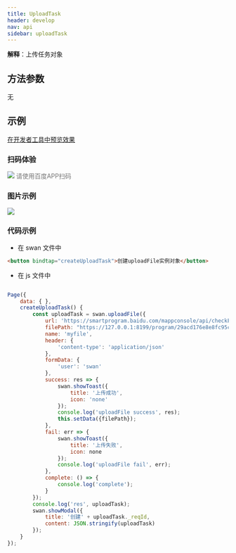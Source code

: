 ```yaml
---
title: UploadTask
header: develop
nav: api
sidebar: uploadTask
---
```



**解释**：上传任务对象

 
## 方法参数 

无

 
## 示例

<a href="swanide://fragment/0c1609c7b79f257ae72a8874626354f21572941106808" title="在开发者工具中预览效果" target="_self">在开发者工具中预览效果</a>

### 扫码体验

<div class='scan-code-container'>
    <img src="https://b.bdstatic.com/miniapp/assets/images/doc_demo/uploadTask.png" class="demo-qrcode-image" />
    <font color=#777 12px>请使用百度APP扫码</font>
</div>

###  图片示例  

<div class="m-doc-custom-examples">
    <div class="m-doc-custom-examples-correct">
        <img src="https://b.bdstatic.com/miniapp/images/uploadTask.gif">
    </div>
    <div class="m-doc-custom-examples-correct">
        <img src=" ">
    </div>
    <div class="m-doc-custom-examples-correct">
        <img src=" ">
    </div>     
</div>

### 代码示例 



* 在 swan 文件中

```html
<button bindtap="createUploadTask">创建uploadFile实例对象</button>
```

* 在 js 文件中
```js

Page({
    data: { },
    createUploadTask() {
        const uploadTask = swan.uploadFile({
            url: 'https://smartprogram.baidu.com/mappconsole/api/checkFile', 
            filePath: "https://127.0.0.1:8199/program/29acd176e8e8fc95c065…e8fc95c065789eddb01303-0/tmp/1572939723264529.png",
            name: 'myfile',
            header: {
                'content-type': 'application/json'
            },
            formData: {
                'user': 'swan'
            },
            success: res => {
                swan.showToast({
                    title: '上传成功',
                    icon: 'none'
                });
                console.log('uploadFile success', res);
                this.setData({filePath});
            },
            fail: err => {
                swan.showToast({
                    title: '上传失败',
                    icon: none
                });
                console.log('uploadFile fail', err);
            },
            complete: () => {
                console.log('complete');
            }
        });
        console.log('res', uploadTask);
        swan.showModal({
            title: '创建' + uploadTask._reqId,
            content: JSON.stringify(uploadTask)
        });
    }
});

```